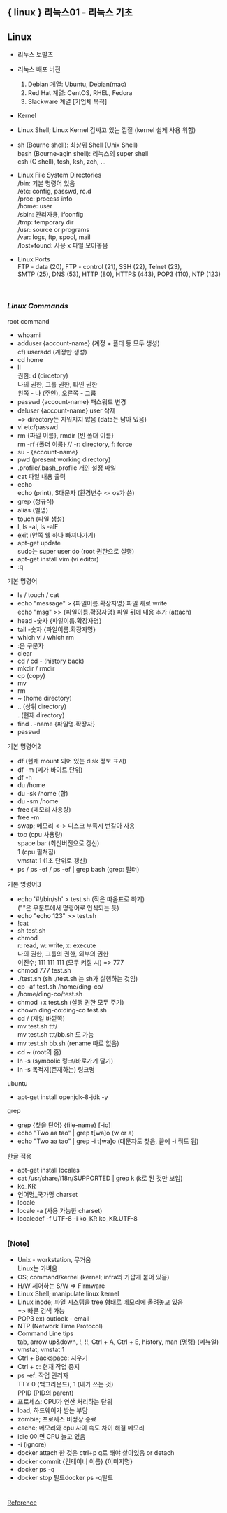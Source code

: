 ## { linux } 리눅스01 - 리눅스 기초

## Linux

- 리누스 토발즈
- 리눅스 배포 버전 <br/>

  1. Debian 계열: Ubuntu, Debian(mac)
  2. Red Hat 계열: CentOS, RHEL, Fedora
  3. Slackware 계열 [기업체 목적]

- Kernel
- Linux Shell; Linux Kernel 감싸고 있는 껍질 (kernel 쉽게 사용 위함)
- sh (Bourne shell): 최상위 Shell (Unix Shell) <br/>
  bash (Bourne-agin shell): 리눅스의 super shell <br/>
  csh (C shell), tcsh, ksh, zch, ...
- Linux File System Directories <br/>
  /bin: 기본 명령어 있음 <br/>
  /etc: config, passwd, rc.d <br/>
  /proc: process info <br/>
  /home: user <br/>
  /sbin: 관리자용, ifconfig <br/>
  /tmp: temporary dir <br/>
  /usr: source or programs <br/>
  /var: logs, ftp, spool, mail <br/>
  /lost+found: 사용 x 파일 모아놓음
- Linux Ports <br/>
  FTP - data (20), FTP - control (21), SSH (22), Telnet (23), <br/> SMTP (25), DNS (53), HTTP (80), HTTPS (443), POP3 (110), NTP (123)

<br>

### _Linux Commands_

root command

- whoami
- adduser {account-name} (계정 + 폴더 등 모두 생성) <br/>
  cf) useradd (계정만 생성)
- cd home
- ll <br/>
  권한: d (dircetory) <br/>
  나의 권한, 그룹 권한, 타인 권한 <br/>
  왼쪽 - 나 (주인), 오른쪽 - 그룹
- passwd {account-name} 패스워드 변경
- deluser {account-name} user 삭제 <br/>
  => directory는 지워지지 않음 (data는 남아 있음)
- vi etc/passwd
- rm {파일 이름}, rmdir {빈 폴더 이름} <br/>
  rm -rf {폴더 이름} // -r: directory, f: force
- su - {account-name}
- pwd (present working directory)
- .profile/.bash_profile 개인 설정 파일
- cat 파일 내용 출력
- echo <br/>
  echo (print), $대문자 (환경변수 <- os가 씀)
- grep (정규식)
- alias (별명)
- touch (파일 생성)
- l, ls -al, ls -alF
- exit (안쪽 쉘 하나 빠져나가기)
- apt-get update <br/>
  sudo는 super user do (root 권한으로 실행)
- apt-get install vim (vi editor)
- :q

기본 명령어

- ls / touch / cat
- echo "message" > {파일이름.확장자명} 파일 새로 write <br/>
  echo "msg" >> {파일이름.확장자명} 파일 뒤에 내용 추가 (attach)
- head -숫자 {파일이름.확장자명}
- tail -숫자 {파일이름.확장자명}
- which vi / which rm
- :은 구분자
- clear
- cd / cd - (history back)
- mkdir / rmdir
- cp (copy)
- mv
- rm
- ~ (home directory)
- .. (상위 directory) <br/>
  . (현재 directory)
- find . -name {파일명.확장자}
- passwd

기본 명령어2

- df (현재 mount 되어 있는 disk 정보 표시)
- df -m (메가 바이트 단위)
- df -h
- du /home
- du -sk /home (합)
- du -sm /home
- free (메모리 사용량)
- free -m
- swap; 메모리 <-> 디스크 부족시 번갈아 사용
- top (cpu 사용량) <br/>
  space bar (최신버전으로 갱신) <br/>
  1 (cpu 펼쳐짐) <br/>
  vmstat 1 (1초 단위로 갱신)
- ps / ps -ef / ps -ef | grep bash (grep: 필터)

기본 명령어3

- echo '#!/bin/sh' > test.sh (작은 따옴표로 하기) <br/>
  (""은 우분투에서 명령어로 인식되는 듯)
- echo "echo 123" >> test.sh
- !cat
- sh test.sh
- chmod <br/>
  r: read, w: write, x: execute <br/>
  나의 권한, 그룹의 권한, 외부의 권한 <br/>
  이진수; 111 111 111 (모두 켜질 시) => 777
- chmod 777 test.sh
- ./test.sh (sh ./test.sh 는 sh가 실행하는 것임)
- cp -af test.sh /home/ding-co/
- /home/ding-co/test.sh
- chmod +x test.sh (실행 권한 모두 주기)
- chown ding-co:ding-co test.sh
- cd / (제일 바깥쪽)
- mv test.sh ttt/ <br/>
  mv test.sh ttt/bb.sh 도 가능
- mv test.sh bb.sh (rename 따로 없음)
- cd ~ (root의 홈)
- ln -s (symbolic 링크/바로가기 달기)
- ln -s 목적지(존재하는) 링크명

ubuntu

- apt-get install openjdk-8-jdk -y

grep

- grep {찾을 단어} {file-name} [-io]
- echo "Two aa tao" | grep t[wa]o (w or a)
- echo "Two aa tao" | grep -i t[wa]o (대문자도 찾음, 끝에 -i 줘도 됨)

한글 적용

- apt-get install locales
- cat /usr/share/i18n/SUPPORTED | grep k (k로 된 것만 보임)
- ko_KR
- 언어명\_국가명 charset
- locale
- locale -a (사용 가능한 charset)
- localedef -f UTF-8 -i ko_KR ko_KR.UTF-8

#

### [Note]

- Unix - workstation, 무거움 <br/>
  Linux는 가벼움
- OS; command/kernel (kernel; infra와 가깝게 붙어 있음)
- H/W 제어하는 S/W => Firmware
- Linux Shell; manipulate linux kernel
- Linux inode; 파일 시스템을 tree 형태로 메모리에 올려놓고 있음 </br>
  => 빠른 검색 가능
- POP3 ex) outlook - email
- NTP (Network Time Protocol)
- Command Line tips <br/>
  tab, arrow up&down, !, !!, Ctrl + A, Ctrl + E, history, man {명령} (메뉴얼)
- vmstat, vmstat 1
- Ctrl + Backspace: 지우기
- Ctrl + c: 현재 작업 중지
- ps -ef: 작업 관리자 <br/>
  TTY 0 (백그라운드), 1 (내가 쓰는 것) <br/>
  PPID (PID의 parent)
- 프로세스: CPU가 연산 처리하는 단위
- load; 하드웨어가 받는 부담
- zombie; 프로세스 비정상 종료
- cache; 메모리와 cpu 사이 속도 차이 해결 메모리
- idle 0이면 CPU 놀고 있음
- -i (ignore)
- docker attach 한 것은 ctrl+p q로 해야 살아있음 or detach
- docker commit {컨테이너 이름} {이미지명}
- docker ps -q
- docker stop 틸드docker ps -q틸드

#

[Reference](https://www.youtube.com/watch?v=6Sr3e5MEUvI&t=1093s)
